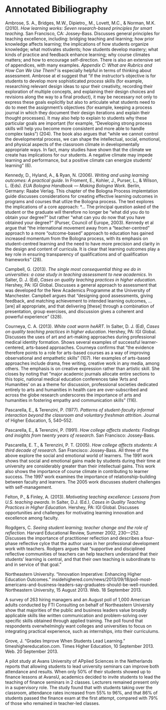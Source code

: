 
Annotated Bibiliography
=======================

Ambrose, S. A., Bridges, M.W., Dipietro,, M., Lovett, M.C., & Norman, M.K. (2010). *How learning works: Seven research-based principles for smart teaching*. San Francisco, CA: Jossey-Bass. Discusses general principles for teaching excellence, including: bridging teaching and learning; how prior knowledge affects learning; the implications of how students organize knowledge; what motivates students; how students develop mastery; what kinds of practice and feedback enhance learning; why course climates matters; and how to encourage self-direction. There is also an extensive set of appendices, with many examples. *Appendix C: What are Rubrics and How Can We Use Them?* is especially helpful in terms of thinking about assessment. Ambrose at el suggest that “if the instructor’s objective is for students to develop more sophisticated *process* skills (for example, researching relevant design ideas to spur their creativity, recording their exploration of multiple concepts, and explaining their design choices and revisions along the way to a final product), it may be necessary not only to express these goals explicitly but also to articulate what students need to do to meet the assignment’s objectives (for example, keeping a process journal in which they document their design iterations and explain their thought processes). It may also help to explain to students why these particular goals are important (for example, “Developing strong process skills will help you become more consistent and more able to handle complex tasks”) (204). The book also argues that “while we cannot control the developmental process, we can shape the intellectual, social, emotional, and physical aspects of the classroom climate in developmentally appropriate ways. In fact, many studies have shown that the climate we create has implications for our students. A negative climate may impede learning and performance, but a positive climate can energize students’ learning” (6).

Kennedy, D., Hyland, A., & Ryan, N. (2006). *Writing and using learning outcomes: A practical guide*. In Froment, E., Kohler, J., Purser, L., & Wilson, L. (Eds). *EUA Bologna Handbook — Making Bologna Work*. Berlin, Germany: Raabe Verlag. This chapter of the Bologna Process implemtation guide discusses considerations for creating effective learning outcomes in programs and courses that utlize the Bologna process. The text explores the implications of a core approach: *… The principal question asked of the student or the graduate will therefore no longer be “what did you do to obtain your degree?” but rather “what can you do now that you have obtained your degree?” (Purser, Council of Europe, 2003). Kennedy et al argue that “the international movement away from a “teacher-centred” approach to a more “outcome-based” approach to education has gained increased momentum from the Bologna process, with its emphasis on student-centred learning and the need to have more precision and clarity in the design and content of curricula. It is clear that learning outcomes play a key role in ensuring transparency of qualifications and of qualification frameworks” (28).

Campbell, G. (2013). *The single most consequential thing we do in universities: a case study in teaching assessment to new academics*. In Salter, D. J. (Ed), *Cases on quality teaching practices in higher education*. Hershey, PA: IGI Global. Discusses a general approach to assessment that was developed for the New Academics Programme at the University of Manchester. Campbell argues that “designing good assessments, giving feedback, and matching achievement to intended learning outcomes, … [are] all appropriate, and that delivering [these] through a combination of presentation, group exercises, and discussion gives a coherent and powerful experience” (328).

Courneya, C. A. (2013). *White coat warm heART*. In Salter, D. J. (Ed), *Cases on quality teaching practices in higher education*. Hershey, PA: IGI Global. Discusses the uses of art and art-making approaches during professional medical identity formation. Shows several examples of successful learner-centered, arts-based approaches. Courneya confirms that “the evidence therefore points to a role for arts-based courses as a way of improving observational and empathetic skills” (107). Her examples of arts-based approaches include drama, free writing, creative work in any media, among others. The emphasis is on creative expression rather than artistic skill. She closes by noting that “major academic journals allocate entire sections to this topic, national medical education conferences take ‘Arts and Humanities’ on as a theme for discussion, professional societies dedicated entirely to arts and humanities in health care are over-subscribed and across the globe research underscores the importance of arts and humanities in fostering empathy and communication skills” (116).

Pascarella, E., & Terenzini, P. (1977). *Patterns of student-faculty informal interaction beyond the classroom and voluntary freshman attrition*. Journal of Higher Education, 5, 540–552.

Pascarella, E., & Terenzini, P. (1991). *How college affects students: Findings
and insights from twenty years of research*. San Francisco: Jossey-Bass.

Pascarella, E. T., & Terenzini, P. T. (2005). *How college affects students: A
third decade of research*. San Francisco: Jossey-Bass. All three of the above explore the social and emotional world of learners. The 1991 work shows that social and emotional gains made by students during their time at university are considerably greater than their intellectual gains. This work also shows the importance of course climate in contributing to learner success. The 1997 work examines the importance of relationship-building between faculty and learners. The 2005 work discusses student challenges with self-management.

Felton, P., & Finley, A. (2013). *Motivating teaching excellence: Lessons from U.S. teaching awards*. In Salter, D.J. (Ed.), *Cases in Quality Teaching Practices in Higher Education*. Hershey, PA: IGI Global. Discusses opportunities and challenges for motivating learning innovation and excellence among faculty.

Rogdgers, C. *Seeing student learning; teacher change and the role of reflection.* Harvard Educational Review, Summer 2002, 230—252. Discusses the importance of practitioner reflection and describes a four-phase reflective cylce that the author uses in her professional development work with teachers. Rodgers argues that “supportive and disciplined reflective communities of teachers can help teachers understand that their students’ learning is central, and that their own teaching is subordinate to and in service of that goal.”

Northeastern University. “Innovation Imperative: Enhancing Higher Education Outcomes.” insidehighered.com/news/2013/09/18/poll-most-americans-and-business-leaders-say-graduates-should-be-well-rounded. Northeastern University, 15 August 2013. Web. 18 September 2013. 

A survey of 263 hiring managers and an August poll of 1,000 American adults conducted by FTI Consulting on behalf of Northeastern University show that majorities of the public and business leaders value broadly applicable skills like written communication and problem-solving over specific skills obtained through applied training. The poll found that respondents overwhelmingly want colleges and universities to focus on integrating practical experience, such as internships, into their curriculums.

Grove, J. “Grades Improve When Students Lead Learning.” timeshighereducation.com. Times Higher Education, 10 September 2013. Web. 20 September 2013. 

A pilot study at Avans University of APplied Sciences in the Netherlands reports that allowing students to lead university seminars can improve both attendance and results. When only 50% of their students showed up to finance lessons at AvansU, academics decided to invite students to lead the teaching of finance seminars in 2 classes. Lecturers remained present only in a supervisory role. The study found that with students taking over the classroom, attendance rates increased from 55% to 96%, and that 86% of students passed the finance exam at the first attempt, compared with 79% of those who remained in teacher-led classes.


